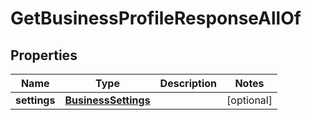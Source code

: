 

# GetBusinessProfileResponseAllOf


## Properties

| Name | Type | Description | Notes |
|------------ | ------------- | ------------- | -------------|
|**settings** | [**BusinessSettings**](BusinessSettings.md) |  |  [optional] |



